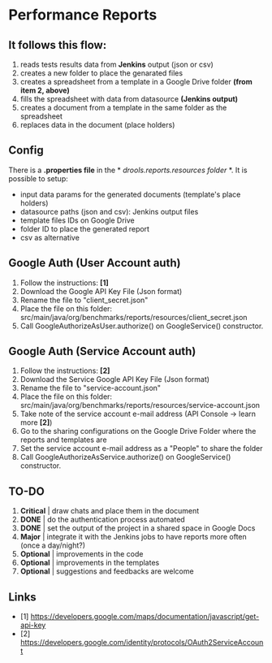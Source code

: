 # Performance Reports

## It follows this flow:
1. reads tests results data from **Jenkins** output (json or csv)
2. creates a new folder to place the genarated files
3. creates a spreadsheet from a template in a Google Drive folder **(from item 2, above)**
4. fills the spreadsheet with data from datasource **(Jenkins output)**
5. creates a document from a template in the same folder as the spreadsheet
6. replaces data in the document (place holders)

## Config
There is a **.properties file** in the * *drools.reports.resources folder* *. It is possible to setup:
- input data params for the generated documents (template's place holders)
- datasource paths (json and csv): Jenkins output files
- template files IDs on Google Drive
- folder ID to place the generated report
- csv as alternative

## Google Auth (User Account auth)
1. Follow the instructions: **[1]** 
2. Download the Google API Key File (Json format)
3. Rename the file to "client_secret.json"
4. Place the file on this folder: src/main/java/org/benchmarks/reports/resources/client_secret.json
5. Call GoogleAuthorizeAsUser.authorize() on GoogleService() constructor.

## Google Auth (Service Account auth)
1. Follow the instructions: **[2]**
2. Download the Service Google API Key File (Json format)
3. Rename the file to "service-account.json"
4. Place the file on this folder: src/main/java/org/benchmarks/reports/resources/service-account.json
5. Take note of the service account e-mail address (API Console -> learn more **[2]**)
7. Go to the sharing configurations on the Google Drive Folder where the reports and templates are
8. Set the service account e-mail address as a "People" to share the folder
9. Call GoogleAuthorizeAsService.authorize() on GoogleService() constructor.

## TO-DO
1. **Critical** | draw chats and place them in the document
2. **DONE** | do the authentication process automated
3. **DONE** | set the output of the project in a shared space in Google Docs
4. **Major** | integrate it with the Jenkins jobs to have reports more often (once a day/night?)
5. **Optional** | improvements in the code
6. **Optional** | improvements in the templates
7. **Optional** | suggestions and feedbacks are welcome

## Links
* [1] https://developers.google.com/maps/documentation/javascript/get-api-key
* [2] https://developers.google.com/identity/protocols/OAuth2ServiceAccount
